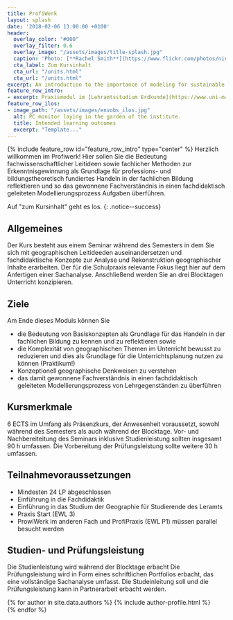 ```yaml
---
title: ProfiWerk
layout: splash
date: '2018-02-06 13:00:00 +0100'
header:
  overlay_color: "#000"
  overlay_filter: 0.6
  overlay_image: "/assets/images/title-splash.jpg"
  caption: 'Photo: [**Rachel Smith**](https://www.flickr.com/photos/ninmah/)'
  cta_label: Zum Kursinhalt
  cta_url: "/units.html"
  cta_url: "/units.html"
excerpt: An introduction to the importance of modeling for sustainable development.
feature_row_intro:
- excerpt: Praxismodul im [Lehramtsstudium Erdkunde](https://www.uni-marburg.de/de/fb19/studium/studiengaenge/erdkunde-lehramt-gymnasium/herzlich-willkommen-beim-bachelor-geographie){:target="_blank"} 
feature_row_ilos:
- image_path: "/assets/images/envobs_ilos.jpg"
  alt: PC monitor laying in the garden of the institute.
  title: Intended learning outcomes
  excerpt: "Template..."
---
```


{% include feature_row id="feature_row_intro" type="center" %}
Herzlich willkommen im Profiwerk!
Hier sollen Sie die Bedeutung fachwissenschaftlicher Leitideen sowie fachlicher Methoden zur Erkenntnisgewinnung als Grundlage für professions- und bildungstheoretisch
fundiertes Handeln in der fachlichen Bildung reflektieren und so das gewonnene Fachverständnis in einen fachdidaktisch geleiteten Modellierungsprozess Aufgaben überführen. 

Auf "zum Kursinhalt" geht es los.
{: .notice--success}


## Allgemeines 
Der Kurs besteht aus einem Seminar während des Semesters in dem Sie sich mit geographischen Leitideeden auseinandersetzen und fachdidaktische Konzepte zur Analyse und Rekonstruktion geographischer Inhalte erarbeiten. Der für die Schulpraxis relevante Fokus liegt hier auf dem Anfertigen einer Sachanalyse. 
Anschließend werden Sie an drei Blocktagen Unterricht konzipieren.

## Ziele
Am Ende dieses Moduls können Sie
* die Bedeutung von Basiskonzepten als Grundlage für das Handeln in der fachlichen Bildung zu kennen und zu reflektieren sowie
* die Komplexität von geographischen Themen im Unterricht bewusst zu reduzieren und dies als Grundlage für die Unterrichtsplanung nutzen zu können (Praktikum!) 
* Konzeptionell geographische Denkweisen zu verstehen 
* das damit gewonnene Fachverständnis in einen fachdidaktisch geleiteten Modellierungsprozess von Lehrgegenständen zu überführen

## Kursmerkmale
6 ECTS im Umfang als Präsenzkurs, der Anwesenheit voraussetzt, sowohl während des Semesters als auch während der Blocktage.
Vor- und Nachbereiteitung des Seminars inklusive Studienleistung sollten insgesamt 90 h umfassen.
Die Vorbereitung der Prüfungsleistung sollte weitere 30 h umfassen. 

## Teilnahmevoraussetzungen
* Mindesten 24 LP abgeschlossen
* Einführung in die Fachdidaktik
* Einführung in das Studium der Geographie für Studierende des Leramts
* Praxis Start (EWL 3)
* ProwiWerk im anderen Fach und ProfiPraxis (EWL P1) müssen parallel besucht werden

## Studien- und Prüfungsleistung
Die Studienleistung wird während der Blocktage erbacht
Die Prüfungsleistung wird in Form eines schriftlichen Portfolios erbacht, das eine vollständige Sachanalyse umfasst.
Die Studeinleitung soll und die Prüfungsleistung kann in Partnerarbeit erbacht werden.



{% for author in site.data.authors %} 
  {% include author-profile.html %}
 <br /> 
{% endfor %}
